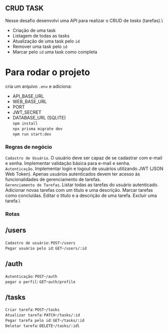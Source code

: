 ## CRUD TASK
Nesse desafio desenvolvi uma API para realizar o CRUD de *tasks* (tarefas).\
- Criação de uma task
- Listagem de todas as tasks
- Atualização de uma task pelo `id`
- Remover uma task pelo `id`
- Marcar pelo `id` uma task como completa

# Para rodar o projeto
cria um arquivo `.env` e adiciona:
- API_BASE_URL
- WEB_BASE_URL
- PORT
- JWT_SECRET
- DATABASE_URL (SQLITE)\
`npm install`\
`npx prisma migrate dev`\
`npm run start:dev`



### Regras de negócio
`Cadastro de Usuário`. O usuário deve ser capaz de se cadastrar com e-mail e senha. Implementar validação básica para e-mail e senha.\
`Autenticação`. Implementar login e logout de usuários utilizando JWT (JSON Web Token). Apenas usuários autenticados devem ter acesso às funcionalidades de gerenciamento de tarefas.\
`Gerenciamento de Tarefas`. Listar todas as tarefas do usuário autenticado. Adicionar novas tarefas com um título e uma descrição. Marcar tarefas como concluídas. Editar o título e a descrição de uma tarefa. Excluir uma tarefa.\

### Rotas

## /users 
`Cadastro de usuário`: `POST`-`/users`\
`Pegar usuário pelo id`: `GET`-`/users/:id`

## /auth
`Autenticação`: `POST`-`/auth`\
`pegar o perfil`: `GET`-`auth/profile`

## /tasks
`Criar tarefa`: `POST`-`/tasks`\
`Atualizar tarefa`: `PATCH`-`/tasks/:id`\
`Pegar tarefa pelo id`: `GET`-`/tasks/:id`\
`Deletar tarefa`: `DELETE`-`/tasks/:id`\